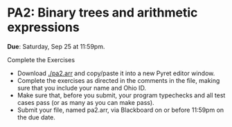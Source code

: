 # PA2: Binary trees and arithmetic expressions

**Due**: Saturday, Sep 25 at 11:59pm.

Complete the Exercises

* Download [./pa2.arr](pa2.arr) and copy/paste it into a new Pyret editor window.
* Complete the exercises as directed in the comments in the file, making sure that you include your name and Ohio ID.
* Make sure that, before you submit, your program typechecks and all test cases pass (or as many as you can make pass).
* Submit your file, named pa2.arr, via Blackboard on or before 11:59pm on the due date.
